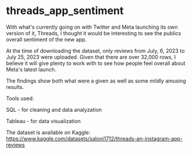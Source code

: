 # threads_app_sentiment

With what's currently going on with Twitter and Meta launching its own version of it, Threads, I thought it would be interesting to see the publics overall sentiment of the new app.

At the time of downloading the dataset, only reviews from July, 6, 2023 to July 25, 2023 were uploaded. Given that there are over 32,000 rows, I believe it will give plenty to work with to see how people feel overall about Meta's latest launch.

The findings show both what were a given as well as some mildly amusing results.

Tools used:

SQL - for cleaning and data analyzation

Tableau - for data visualization

The dataset is available on Kaggle: https://www.kaggle.com/datasets/saloni1712/threads-an-instagram-app-reviews

